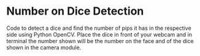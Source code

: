 # Number on Dice Detection

Code to detect a dice and find the number of pips it has in the respective side using Python OpenCV.
Place the dice in front of your webcam and in terminal the number shown will be the number on the face and of the dice shown in the camera module.
